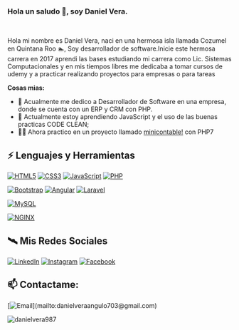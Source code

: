 ### Hola un saludo 👋, soy Daniel Vera.

<br/>

Hola mi nombre es Daniel Vera, naci en una hermosa isla llamada Cozumel en Quintana Roo 🏊‍, Soy desarrollador de software.Inicie este hermosa carrera en 2017 aprendi las bases estudiando mi carrera como Lic. Sistemas Computacionales y en mis tiempos libres me dedicaba a tomar cursos de udemy y a practicar realizando proyectos para empresas o para tareas 

**Cosas mias:**

- 💼 Acualmente me dedico a Desarrollador de Software en una empresa, donde se cuenta con un ERP y CRM con PHP.
- 🌱 Actualmente estoy aprendiendo JavaScript y el uso de las buenas practicas CODE CLEAN; 
- 👨‍💻 Ahora practico en un proyecto llamado [minicontable!](https://github.com/DanielVera987/minicontable) con PHP7 

## ⚡ Lenguajes y Herramientas

[![HTML5](https://img.shields.io/badge/HTML5-E34F26?style=for-the-badge&logo=HTML5&logoColor=white&labelColor=101010)]()
[![CSS3](https://img.shields.io/badge/CSS3-1572B6?style=for-the-badge&logo=CSS3&logoColor=white&labelColor=101010)]()
[![JavaScript](https://img.shields.io/badge/JavaScript-F7DF1E?style=for-the-badge&logo=javascript&logoColor=white&labelColor=101010)]()
[![PHP](https://img.shields.io/badge/PHP-777BB4?style=for-the-badge&logo=PHP&logoColor=white&labelColor=101010)]()

[![Bootstrap](https://img.shields.io/badge/Bootstrap-563D7C?style=for-the-badge&logo=Bootstrap&logoColor=white&labelColor=101010)]()
[![Angular](https://img.shields.io/badge/Angular-DD0031?style=for-the-badge&logo=Angular&logoColor=white&labelColor=101010)]()
[![Laravel](https://img.shields.io/badge/Laravel-FF2D20?style=for-the-badge&logo=Laravel&logoColor=white&labelColor=101010)]()

[![MySQL](https://img.shields.io/badge/MySQL-4479A1?style=for-the-badge&logo=mysql&logoColor=white&labelColor=101010)]()

[![NGINX](https://img.shields.io/badge/NGINX-269539?style=for-the-badge&logo=NGINX&logoColor=white&labelColor=101010)]()

## 🛰 Mis Redes Sociales

[![LinkedIn](https://img.shields.io/badge/LinkedIn-danielveraangulo-0077B5?style=for-the-badge&logo=linkedin&logoColor=white&labelColor=101010)](https://www.linkedin.com/in/danielveraangulo)
[![Instagram](https://img.shields.io/badge/Instagram-@davadevel-E4405F?style=for-the-badge&logo=instagram&logoColor=white&labelColor=101010)](https://instagram.com/davadevel)
[![Facebook](https://img.shields.io/badge/Facebook-@daniel.veraangulo-1877F2?style=for-the-badge&logo=facebook&logoColor=white&labelColor=101010)](https://fb.com/daniel.veraangulo)

## 📫 Contactame:

[![Email](https://img.shields.io/badge/danielveraangulo703@gmail.com-my_personal_email_(slow_response)-D14836?style=for-the-badge&logo=gmail&logoColor=white&labelColor=101010)](mailto:danielveraangulo703@gmail.com)

<img src="https://github-readme-stats.vercel.app/api?username=danielvera987&show_icons=true" alt="danielvera987" />

